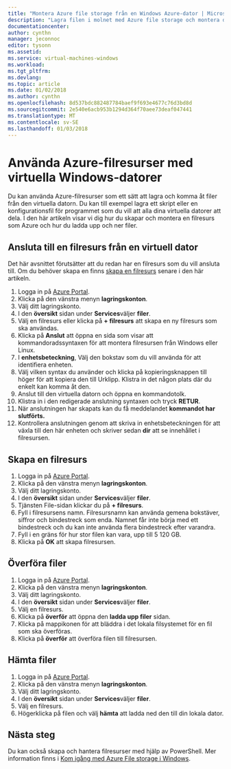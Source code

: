 ```yaml
---
title: "Montera Azure file storage från en Windows Azure-dator | Microsoft Docs"
description: "Lagra filen i molnet med Azure file storage och montera din molnbaserade filresurs från en Azure virtuell dator (VM)."
documentationcenter: 
author: cynthn
manager: jeconnoc
editor: tysonn
ms.assetid: 
ms.service: virtual-machines-windows
ms.workload: 
ms.tgt_pltfrm: 
ms.devlang: 
ms.topic: article
ms.date: 01/02/2018
ms.author: cynthn
ms.openlocfilehash: 8d537bdc882487784baef9f693e4677c76d3bd8d
ms.sourcegitcommit: 2e540e6acb953b1294d364f70aee73deaf047441
ms.translationtype: MT
ms.contentlocale: sv-SE
ms.lasthandoff: 01/03/2018
---
```

# <a name="use-azure-file-shares-with-windows-vms"></a>Använda Azure-filresurser med virtuella Windows-datorer 

Du kan använda Azure-filresurser som ett sätt att lagra och komma åt filer från den virtuella datorn. Du kan till exempel lagra ett skript eller en konfigurationsfil för programmet som du vill att alla dina virtuella datorer att dela. I den här artikeln visar vi dig hur du skapar och montera en filresurs som Azure och hur du ladda upp och ner filer.

## <a name="connect-to-a-file-share-from-a-vm"></a>Ansluta till en filresurs från en virtuell dator

Det här avsnittet förutsätter att du redan har en filresurs som du vill ansluta till. Om du behöver skapa en finns [skapa en filresurs](#create-a-file-share) senare i den här artikeln.

1. Logga in på [Azure Portal](https://portal.azure.com).
2. Klicka på den vänstra menyn **lagringskonton**.
3. Välj ditt lagringskonto.
4. I den **översikt** sidan under **Services**väljer **filer**.
5. Välj en filresurs eller klicka på **+ filresurs** att skapa en ny filresurs som ska användas.
6. Klicka på **Anslut** att öppna en sida som visar att kommandoradssyntaxen för att montera filresursen från Windows eller Linux.
7. I **enhetsbeteckning**, Välj den bokstav som du vill använda för att identifiera enheten.
8. Välj vilken syntax du använder och klicka på kopieringsknappen till höger för att kopiera den till Urklipp. Klistra in det någon plats där du enkelt kan komma åt den. 
8. Anslut till den virtuella datorn och öppna en kommandotolk.
9. Klistra in i den redigerade anslutning syntaxen och tryck **RETUR**.
10. När anslutningen har skapats kan du få meddelandet **kommandot har slutförts.**
11. Kontrollera anslutningen genom att skriva in enhetsbeteckningen för att växla till den här enheten och skriver sedan **dir** att se innehållet i filresursen.



## <a name="create-a-file-share"></a>Skapa en filresurs 
1. Logga in på [Azure Portal](https://portal.azure.com).
2. Klicka på den vänstra menyn **lagringskonton**.
3. Välj ditt lagringskonto.
4. I den **översikt** sidan under **Services**väljer **filer**.
5. Tjänsten File-sidan klickar du på **+ filresurs**.
6. Fyll i filresursens namn. Filresursnamn kan använda gemena bokstäver, siffror och bindestreck som enda. Namnet får inte börja med ett bindestreck och du kan inte använda flera bindestreck efter varandra. 
7. Fyll i en gräns för hur stor filen kan vara, upp till 5 120 GB.
8. Klicka på **OK** att skapa filresursen.
   
## <a name="upload-files"></a>Överföra filer
1. Logga in på [Azure Portal](https://portal.azure.com).
2. Klicka på den vänstra menyn **lagringskonton**.
3. Välj ditt lagringskonto.
4. I den **översikt** sidan under **Services**väljer **filer**.
5. Välj en filresurs.
6. Klicka på **överför** att öppna den **ladda upp filer** sidan.
7. Klicka på mappikonen för att bläddra i det lokala filsystemet för en fil som ska överföras.   
8. Klicka på **överför** att överföra filen till filresursen.

## <a name="download-files"></a>Hämta filer
1. Logga in på [Azure Portal](https://portal.azure.com).
2. Klicka på den vänstra menyn **lagringskonton**.
3. Välj ditt lagringskonto.
4. I den **översikt** sidan under **Services**väljer **filer**.
5. Välj en filresurs.
6. Högerklicka på filen och välj **hämta** att ladda ned den till din lokala dator.
   

## <a name="next-steps"></a>Nästa steg

Du kan också skapa och hantera filresurser med hjälp av PowerShell. Mer information finns i [Kom igång med Azure File storage i Windows](../../storage/files/storage-dotnet-how-to-use-files.md).
